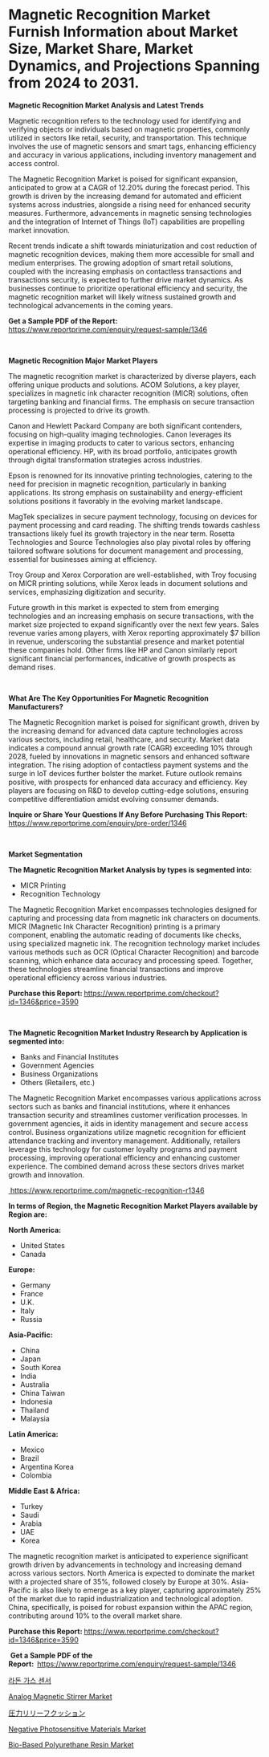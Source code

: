 <p><h1>Magnetic Recognition Market Furnish Information about Market Size, Market Share, Market Dynamics, and Projections Spanning from 2024 to 2031.</h1></p><p><strong>Magnetic Recognition Market Analysis and Latest Trends</strong></p>
<p><p>Magnetic recognition refers to the technology used for identifying and verifying objects or individuals based on magnetic properties, commonly utilized in sectors like retail, security, and transportation. This technique involves the use of magnetic sensors and smart tags, enhancing efficiency and accuracy in various applications, including inventory management and access control.</p><p>The Magnetic Recognition Market is poised for significant expansion, anticipated to grow at a CAGR of 12.20% during the forecast period. This growth is driven by the increasing demand for automated and efficient systems across industries, alongside a rising need for enhanced security measures. Furthermore, advancements in magnetic sensing technologies and the integration of Internet of Things (IoT) capabilities are propelling market innovation. </p><p>Recent trends indicate a shift towards miniaturization and cost reduction of magnetic recognition devices, making them more accessible for small and medium enterprises. The growing adoption of smart retail solutions, coupled with the increasing emphasis on contactless transactions and transactions security, is expected to further drive market dynamics. As businesses continue to prioritize operational efficiency and security, the magnetic recognition market will likely witness sustained growth and technological advancements in the coming years.</p></p>
<p><strong>Get a Sample PDF of the Report:&nbsp;</strong> <a href="https://www.reportprime.com/enquiry/request-sample/1346">https://www.reportprime.com/enquiry/request-sample/1346</a></p>
<p>&nbsp;</p>
<p><strong>Magnetic Recognition Major Market Players</strong></p>
<p><p>The magnetic recognition market is characterized by diverse players, each offering unique products and solutions. ACOM Solutions, a key player, specializes in magnetic ink character recognition (MICR) solutions, often targeting banking and financial firms. The emphasis on secure transaction processing is projected to drive its growth.</p><p>Canon and Hewlett Packard Company are both significant contenders, focusing on high-quality imaging technologies. Canon leverages its expertise in imaging products to cater to various sectors, enhancing operational efficiency. HP, with its broad portfolio, anticipates growth through digital transformation strategies across industries.</p><p>Epson is renowned for its innovative printing technologies, catering to the need for precision in magnetic recognition, particularly in banking applications. Its strong emphasis on sustainability and energy-efficient solutions positions it favorably in the evolving market landscape.</p><p>MagTek specializes in secure payment technology, focusing on devices for payment processing and card reading. The shifting trends towards cashless transactions likely fuel its growth trajectory in the near term. Rosetta Technologies and Source Technologies also play pivotal roles by offering tailored software solutions for document management and processing, essential for businesses aiming at efficiency.</p><p>Troy Group and Xerox Corporation are well-established, with Troy focusing on MICR printing solutions, while Xerox leads in document solutions and services, emphasizing digitization and security. </p><p>Future growth in this market is expected to stem from emerging technologies and an increasing emphasis on secure transactions, with the market size projected to expand significantly over the next few years. Sales revenue varies among players, with Xerox reporting approximately $7 billion in revenue, underscoring the substantial presence and market potential these companies hold. Other firms like HP and Canon similarly report significant financial performances, indicative of growth prospects as demand rises.</p></p>
<p>&nbsp;</p>
<p><strong>What Are The Key Opportunities For Magnetic Recognition Manufacturers?</strong></p>
<p><p>The Magnetic Recognition market is poised for significant growth, driven by the increasing demand for advanced data capture technologies across various sectors, including retail, healthcare, and security. Market data indicates a compound annual growth rate (CAGR) exceeding 10% through 2028, fueled by innovations in magnetic sensors and enhanced software integration. The rising adoption of contactless payment systems and the surge in IoT devices further bolster the market. Future outlook remains positive, with prospects for enhanced data accuracy and efficiency. Key players are focusing on R&D to develop cutting-edge solutions, ensuring competitive differentiation amidst evolving consumer demands.</p></p>
<p><strong>Inquire or Share Your Questions If Any Before Purchasing This Report:</strong> <a href="https://www.reportprime.com/enquiry/pre-order/1346">https://www.reportprime.com/enquiry/pre-order/1346</a></p>
<p>&nbsp;</p>
<p><strong>Market Segmentation</strong></p>
<p><strong>The Magnetic Recognition Market Analysis by types is segmented into:</strong></p>
<p><ul><li>MICR Printing</li><li>Recognition Technology</li></ul></p>
<p><p>The Magnetic Recognition Market encompasses technologies designed for capturing and processing data from magnetic ink characters on documents. MICR (Magnetic Ink Character Recognition) printing is a primary component, enabling the automatic reading of documents like checks, using specialized magnetic ink. The recognition technology market includes various methods such as OCR (Optical Character Recognition) and barcode scanning, which enhance data accuracy and processing speed. Together, these technologies streamline financial transactions and improve operational efficiency across various industries.</p></p>
<p><strong>Purchase this Report:&nbsp;</strong><a href="https://www.reportprime.com/checkout?id=1346&price=3590">https://www.reportprime.com/checkout?id=1346&price=3590</a></p>
<p>&nbsp;</p>
<p><strong>The Magnetic Recognition Market Industry Research by Application is segmented into:</strong></p>
<p><ul><li>Banks and Financial Institutes</li><li>Government Agencies</li><li>Business Organizations</li><li>Others (Retailers, etc.)</li></ul></p>
<p><p>The Magnetic Recognition Market encompasses various applications across sectors such as banks and financial institutions, where it enhances transaction security and streamlines customer verification processes. In government agencies, it aids in identity management and secure access control. Business organizations utilize magnetic recognition for efficient attendance tracking and inventory management. Additionally, retailers leverage this technology for customer loyalty programs and payment processing, improving operational efficiency and enhancing customer experience. The combined demand across these sectors drives market growth and innovation.</p></p>
<p><a href="https://www.reportprime.com/magnetic-recognition-r1346">&nbsp;https://www.reportprime.com/magnetic-recognition-r1346</a></p>
<p><strong>In terms of Region, the Magnetic Recognition Market Players available by Region are:</strong></p>
<p>
    <p> <strong> North America: </strong>
        <ul>
            <li>United States</li>
            <li>Canada</li>
        </ul>
        </p> 
    <p> <strong> Europe: </strong>
        <ul>
            <li>Germany</li>
            <li>France</li>
            <li>U.K.</li>
            <li>Italy</li>
            <li>Russia</li>
        </ul>
        </p> 
    <p> <strong> Asia-Pacific: </strong>
        <ul>
            <li>China</li>
            <li>Japan</li>
            <li>South Korea</li>
            <li>India</li>
            <li>Australia</li>
            <li>China Taiwan</li>
            <li>Indonesia</li>
            <li>Thailand</li>
            <li>Malaysia</li>
        </ul>
        </p> 
    <p> <strong> Latin America: </strong>
        <ul>
            <li>Mexico</li>
            <li>Brazil</li>
            <li>Argentina Korea</li>
            <li>Colombia</li>
        </ul>
        </p> 
    <p> <strong> Middle East & Africa: </strong>
        <ul>
            <li>Turkey</li>
            <li>Saudi</li>
            <li>Arabia</li>
            <li>UAE</li>
            <li>Korea</li>
        </ul>
    </p>
    </p>
<p><p>The magnetic recognition market is anticipated to experience significant growth driven by advancements in technology and increasing demand across various sectors. North America is expected to dominate the market with a projected share of 35%, followed closely by Europe at 30%. Asia-Pacific is also likely to emerge as a key player, capturing approximately 25% of the market due to rapid industrialization and technological adoption. China, specifically, is poised for robust expansion within the APAC region, contributing around 10% to the overall market share.</p></p>
<p><strong>Purchase this Report: </strong><a href="https://www.reportprime.com/checkout?id=1346&price=3590">https://www.reportprime.com/checkout?id=1346&price=3590</a></p>
<p>&nbsp;<strong>Get a Sample PDF of the Report:&nbsp;&nbsp;</strong><a href="https://www.reportprime.com/enquiry/request-sample/1346">https://www.reportprime.com/enquiry/request-sample/1346</a></p>
<p><strong></strong></p>
<p><p><a href="https://medium.com/@coremtymerich56566/%EA%B8%80%EB%A1%9C%EB%B2%8C-%EB%9D%BC%EB%8F%88-%EA%B0%80%EC%8A%A4-%EC%84%BC%EC%84%9C-%EC%8B%9C%EC%9E%A5-%EA%B7%9C%EB%AA%A8-%EB%B0%8F-%EC%A0%90%EC%9C%A0%EC%9C%A8-%EB%B6%84%EC%84%9D-%EC%A0%9C%ED%92%88-%EC%9C%A0%ED%98%95%EB%B3%84-%EC%9D%91%EC%9A%A9-%EB%B6%84%EC%95%BC%EB%B3%84-%EC%A7%80%EC%97%AD%EB%B3%84-%EC%A0%84%EB%A7%9D-2024-2031-1c8e8e89a8f7">라돈 가스 센서</a></p><p><a href="https://medium.com/@priscillaalexist47/insights-into-the-analog-magnetic-stirrer-market-size-which-is-expanding-with-a-5-1-3ad8dd187f37">Analog Magnetic Stirrer Market</a></p><p><a href="https://medium.com/@ismaelblick2023/%E5%9C%A7%E5%8A%9B%E7%B7%A9%E5%92%8C%E3%82%AF%E3%83%83%E3%82%B7%E3%83%A7%E3%83%B3%E5%B8%82%E5%A0%B4%E3%81%AE%E3%83%88%E3%83%AC%E3%83%B3%E3%83%89%E3%81%A8%E5%9C%B0%E5%9F%9F%E5%88%A5%E3%82%A4%E3%83%B3%E3%82%B5%E3%82%A4%E3%83%88%E3%81%AE%E4%BA%88%E6%B8%AC-2024%E5%B9%B4%E3%81%8B%E3%82%892031%E5%B9%B4%E3%81%BE%E3%81%A7-e217ea6e3684">圧力リリーフクッション</a></p><p><a href="https://issuu.com/reportprime-2/docs/negative-photosensitive-materials-m_92baa2e48aa631">Negative Photosensitive Materials Market</a></p><p><a href="https://issuu.com/reportprime-2/docs/bio-based-polyurethane-resin-market_894db3bf870e52">Bio-Based Polyurethane Resin Market</a></p></p>